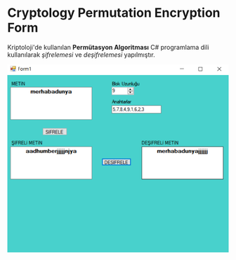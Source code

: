 # Cryptology Permutation Encryption Form

Kriptoloji'de kullanılan **Permütasyon Algoritması** C# programlama dili kullanılarak *şifrelemesi* ve *deşifrelemesi* yapılmıştır.

![Form](picture/permImg.png)
    